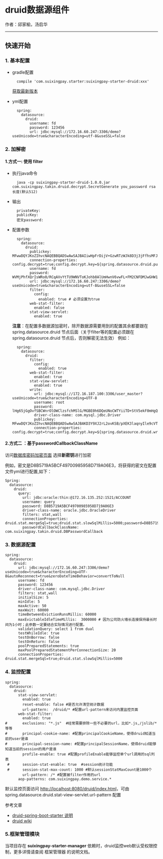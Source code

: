 # druid数据源组件
作者：邱家榆，汤启华

---
## 快速开始
### 1. 基本配置
- gradle配置

        compile 'com.suixingpay.starter:suixingpay-starter-druid:xxx'
    [获取最新版本](http://172.16.60.188:8081/nexus/index.html#nexus-search;quick~suixingpay-starter-druid)
    
- yml配置

        spring:
          datasource: 
            druid:
              username: fd
              password: 123456
              url: jdbc:mysql://172.16.60.247:3306/demo?useUnicode=true&characterEncoding=utf-8&useSSL=false

### 2. 加解密
#### 1.方式一: 使用 filter
- 执行java命令

        java -cp suixingpay-starter-druid-1.0.0.jar com.suixingpay.takin.druid.decrypt.SecretGenerate you_password rsa长度(默认512)


- 输出 

        privateKey:
        publicKey:
        密文password:

- 配置参数

        spring:
          datasource: 
            druid:
              publickey: MFwwDQYJKoZIhvcNAQEBBQADSwAwSAJBAIiwHpFrDijV+GzwRTzWJk8D3j3jFfhsMFJ/7k1NTvBuLgL+TdIHgaMNOIEjHpXzuvX38J3FtOK8hLrySncVGOMCAwEAAQ==
              connection-properties: config.decrypt=true;config.decrypt.key=${spring.datasource.druid.publickey}
              username: fd
              password: WVMjPhfXQrIsWRo0/RCqAVvYtTU9WNVToKJohb8AlUmHwnV6vwFL+FM2CNFDMJwGHW1iCmyaUlF+sgvFdogqEA==
              url: jdbc:mysql://172.16.60.247:3306/demo?useUnicode=true&characterEncoding=utf-8&useSSL=false
              filter:
                config:
                  enabled: true # 必须设置为true
              web-stat-filter:
                enabled: false
              stat-view-servlet:
                enabled: true
	**注意**：在配置多数据源加密时，除开数据源需要用到的配置其余都要跟在 spring.datasource.druid 节点后面（关于filter等的配置必须跟在spring.datasource.druid 节点后，否则解密无法生效）
例如：

	    spring:
		  datasource:
		    druid:
		      filter:
		        config:
		          enabled: true
		      web-stat-filter:
		        enabled: true
		      stat-view-servlet:
		        enabled: true
		      write:
		        url: jdbc:mysql://172.16.187.100:3306/user_master?useUnicode=true&characterEncoding=UTF-8
		        username: root
		        password: lHg65jGgOvfSBCWnrOlOWClzsfchMSlG/MGBE0h6DQeUNoCWTYiiTD+StV5ekF0mHgQebh2cCHv9Als4sKNTTQ==
		        driver-class-name: com.mysql.jdbc.Driver
		        publickey: MFwwDQYJKoZIhvcNAQEBBQADSwAwSAJBAKD3Y9XJ2rL2ovKSB/pXEK3laqnyIle9cVT6PAFU38Gl11Dl90/udkajDaRRa0vVqGccD0ZC02syV+MXkemm77kCAwEAAQ==
		        connection-properties: config.decrypt=true;config.decrypt.key=${spring.datasource.druid.write.publickey}

#### 2.方式二	：基于passwordCallbackClassName
访问[数据库密码加密页面](http://172.16.132.241:8080/) 
选择**新密钥**进行加密

例如，密文是D8B5719A5BCF49700985958D719A06E3，将获得的密文在配置文件yml进行配置,如下：

	Spring:
	  datasource:
	    druid:        
	      query:
	        url: jdbc:oracle:thin:@172.16.135.252:1521/ACCOUNT
	        username: query
	        password: D8B5719A5BCF49700985958D719A06E3
	        driver-class-name: oracle.jdbc.OracleDriver
	        filters: stat,wall
	        connectionProperties: druid.stat.mergeSql=true;druid.stat.slowSqlMillis=5000;password=D8B5719A5BCF49700985958D719A06E3
	        passwordCallbackClassName: com.suixingpay.takin.druid.DBPasswordCallback

### 3. 数据源配置

	spring:
	  datasource: 
	    druid: 
		  url: jdbc:mysql://172.16.60.247:3306/demo?useUnicode=true&characterEncoding=UTF-8&autoReconnect=true&zeroDateTimeBehavior=convertToNull
		  username: fd
		  password: 123456
		  driver-class-name: com.mysql.jdbc.Driver
		  filters: stat,wall
		  initialSize: 5
		  minIdle: 5
		  maxActive: 50
		  maxWait: 60000
		  timeBetweenEvictionRunsMillis: 60000
		  maxEvictableIdleTimeMillis:  3000000 # 因为公司防火墙长连接保持最长时间为1小时；此参数一定要结合实际情况进行配置。
		  validationQuery: select 1 from dual
		  testWhileIdle: true
		  testOnBorrow: false
		  testOnReturn: false
		  poolPreparedStatements: true
		  maxPoolPreparedStatementPerConnectionSize: 20
		  connectionProperties: druid.stat.mergeSql=true;druid.stat.slowSqlMillis=5000

### 4. 监控配置
    spring:
      datasource: 
        druid:
          stat-view-servlet:
            enabled: true
	        reset-enable: false #是否允许清空统计数据
	        url-pattern:  /druid/* #配置url-pattern来访问内置监控页面
	      web-stat-filter:
	        enabled: true
	#       exclusions: "*.js"  #经常需要排除一些不必要的url，比如*.js,/jslib/*等等
	#       principal-cookie-name: #配置principalCookieName，使得druid知道当前的user是谁
	#       principal-session-name: #配置principalSessionName，使得druid能够知道当前的session的用户是谁
	        profile-enable: true #配置profileEnable能够监控单个url调用的sql列表
	 #      session-stat-enable: true  #session统计功能
	 #      session-stat-max-count: 1000 #默认sessionStatMaxCount是1000个
	        url-pattern: /* #配置被filter作用的url
	      aop-patterns: com.suixingpay.demo.service.*
	      
默认监控页面访问 [http://localhost:8080/druid/index.html](http://localhost:8080/druid/index.html)，可由spring.datasource.druid.stat-view-servlet.url-pattern 配置

参考文章

* [druid-spring-boot-starter 说明](https://github.com/alibaba/druid/tree/master/druid-spring-boot-starter) 
* [druid wiki](https://github.com/alibaba/druid/wiki/%E9%A6%96%E9%A1%B5)

### 5.框架管理模块
当项目存在 **suixingpay-starter-manager** 依赖时，druid监控web默认受权限控制，更多详情请查阅 框架管理器 的说明文档。